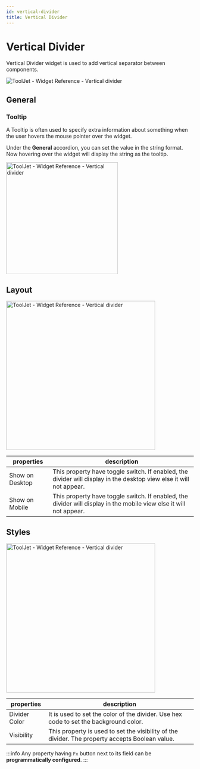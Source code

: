 ```yaml
---
id: vertical-divider
title: Vertical Divider
---
```

# Vertical Divider

Vertical Divider widget is used to add vertical separator between components.

<div style={{textAlign: 'center'}}>

<img className="screenshot-full" src="/img/widgets/vertical-divider/vertical-divider.png" alt="ToolJet - Widget Reference - Vertical divider" />

</div>

## General
### Tooltip

A Tooltip is often used to specify extra information about something when the user hovers the mouse pointer over the widget.

Under the <b>General</b> accordion, you can set the value in the string format. Now hovering over the widget will display the string as the tooltip.

<div style={{textAlign: 'center'}}>

<img className="screenshot-full" src="/img/tooltip.png" alt="ToolJet - Widget Reference - Vertical divider" width="300" />

</div>

## Layout

<div style={{textAlign: 'center'}}>

<img className="screenshot-full" src="/img/widgets/divider/layout1.png" alt="ToolJet - Widget Reference - Vertical divider" width="400" />

</div>

| properties      | description |
| ----------- | ----------- |
| Show on Desktop |  This property have toggle switch. If enabled, the divider will display in the desktop view else it will not appear. |
| Show on Mobile |  This property have toggle switch. If enabled, the divider will display in the mobile view else it will not appear. |

## Styles

<div style={{textAlign: 'center'}}>

<img className="screenshot-full" src="/img/widgets/divider/styles1.png" alt="ToolJet - Widget Reference - Vertical divider" width="400" />

</div>

| properties      | description |
| ----------- | ----------- |
| Divider Color |  It is used to set the color of the divider. Use hex code to set the background color. |
| Visibility |  This property is used to set the visibility of the divider. The property accepts Boolean value. |


:::info
Any property having `Fx` button next to its field can be **programmatically configured**.
:::